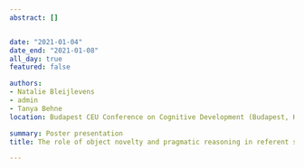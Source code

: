 ```yaml
---
abstract: []


date: "2021-01-04"
date_end: "2021-01-08"
all_day: true
featured: false

authors:
- Natalie Bleijlevens
- admin
- Tanya Behne
location: Budapest CEU Conference on Cognitive Development (Budapest, Hungary / virtual)

summary: Poster presentation
title: The role of object novelty and pragmatic reasoning in referent selection and retention

---
```

